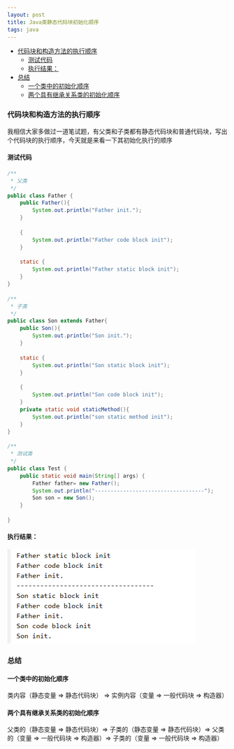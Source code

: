 ```yaml
---
layout: post
title: Java类静态代码块初始化顺序
tags: java
---
```

<!-- TOC -->

- [代码块和构造方法的执行顺序](#代码块和构造方法的执行顺序)
    - [测试代码](#测试代码)
    - [执行结果：](#执行结果)
- [总结](#总结)
    - [一个类中的初始化顺序](#一个类中的初始化顺序)
    - [两个具有继承关系类的初始化顺序](#两个具有继承关系类的初始化顺序)

<!-- /TOC -->


### 代码块和构造方法的执行顺序
我相信大家多做过一道笔试题，有父类和子类都有静态代码块和普通代码块，写出个代码块的执行顺序，今天就是来看一下其初始化执行的顺序

#### 测试代码
``` java
/**
 * 父类
 */
public class Father {
    public Father(){
        System.out.println("Father init.");
    }
    
    {
        System.out.println("Father code block init");
    }
    
    static {
        System.out.println("Father static block init");
    }
}

/**
 * 子类
 */
public class Son extends Father{
    public Son(){
        System.out.println("Son init.");
    }

    static {
        System.out.println("Son static block init");
    }

    {
        System.out.println("Son code block init");
    }
    private static void staticMethod(){
        System.out.println("son static method init");
    }
}

/**
 * 测试类
 */
public class Test {
    public static void main(String[] args) {
        Father father= new Father();
        System.out.println("-----------------------------------");
        Son son = new Son();
    }

}
```

#### 执行结果：

![执行结果](/images/posts/myBlog/2019-10-01-Java-Init-Process-01.png)

### 总结
#### 一个类中的初始化顺序
类内容（静态变量 => 静态代码块） => 实例内容（变量 => 一般代码块 => 构造器）

#### 两个具有继承关系类的初始化顺序
父类的（静态变量 => 静态代码块）=> 子类的（静态变量 => 静态代码块）=> 父类的（变量 => 一般代码块 => 构造器）=> 子类的（变量 => 一般代码块 => 构造器）